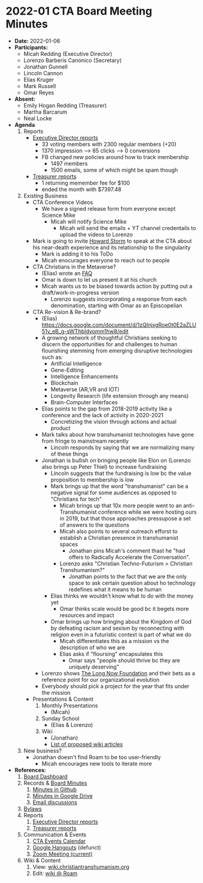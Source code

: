 # 2022-01 CTA Board Meeting Minutes

- **Date:** 2022-01-06
- **Participants:**
    - Micah Redding (Executive Director)
    - Lorenzo Barberis Canonico (Secretary)
    - Jonathan Gunnell
    - Lincoln Cannon
    - Elias Kruger
    - Mark Russell
    - Omar Reyes
- **Absent:**
    - Emily Hogan Redding (Treasurer)
    - Martha Barcarum
    - Neal Locke
- **Agenda**
    1. Reports
        - [Executive Director reports](https://www.christiantranshumanism.org/reports/membership)
            - 33 voting members with 2300 regular members (+20)
            - 1370 impression --> 65 clicks --> 0 conversions
            - FB changed new policies around how to track membership
                - 1497 members 
                - 1500 emails, some of which might be spam though
        - [Treasurer reports](https://www.christiantranshumanism.org/reports/treasurer)
            - 1 returning memember fee for $100
            - ended the month with $7397.48
    2. Existing Business
        - CTA Conference Videos
            - We have a signed release form from everyone except Science Mike
                - Micah will notify Science Mike
                    - Micah will send the emails + YT channel credentails to upload the videos to Lorenzo
        - Mark is going to invite [Howard Storm](https://thesingularity.com/technology-chasing-out-darkness/) to speak at the CTA about his near-death experience and its relationship to the singularity 
            - Mark is adding it to his ToDo
            - Micah enocurages everyone to reach out to people 
        - CTA Christians in the Metaverse?
            - (Elias) wrote an [FAQ](https://docs.google.com/document/d/1IS7xy4p7n07W5Wn3PgjlMledggCZgAkIfhidgGhKnKk/edit)
            - Omar is down to let us present it at his church
            - Micah wants us to be biased towards action by putting out a draft/work-in-progress version 
                - Lorenzo suggests incorporating a response from each denomination, starting with Omar as an Episcopelian
        - CTA Re-vision & Re-brand? 
            - (Elias) https://docs.google.com/document/d/1zQInjxgRoe0t0E2aZLU51v_eB_g-sWThbIdvomm1hw8/edit
            - A growing network of thoughtful Christians seeking to discern the opportunities for and challenges to human flourishing stemming from emerging disruptive technologies such as:
                - Artificial Intelligence
                - Gene-Editing
                - Intelligence Enhancements
                - Blockchain
                - Metaverse (AR,VR and IOT)
                - Longevity Research (life extension through any means)
                - Brain-Computer Interfaces
            - Elias points to the gap from 2018-2019 activity like a conference and the lack of activity in 2020-2021
                - Concretizing the vision through actions and actual product
            - Mark talks about how transhumanist technologies have gone from fringe to mainstream recently
                - Lincoln responds by saying that we are normalizing many of these things 
            - Jonathan is bullish on bringing people like Elon on (Lorenzo also brings up Peter Thiel) to increase fundraising
                - Lincoln suggests that the fundraising is low bc the value proposition to membership is low 
                - Mark brings up that the word "transhumanist" can be a negative signal for some audiences as opposed to "Christians for tech"
                    - Micah brings up that 10x more people went to an anti-Transhumanist conference while we were hosting ours in 2019, but that those approaches pressupose a set of answers to the questions
                    - Micah also points to several outreach efforst to establish a Christian presence in transhumanist spaces
                        - Jonathan pins Micah's comment thast he "had offers to Radically Accelerate the Conversation".
                    - Lorenzo asks "Christian Techno-Futurism > Christian Transhumanism?"
                        - Jonathan points to the fact that we are the only space to ask certain question about ho technology redefines what it means to be human
                - Elias thinks we wouldn't know what to do with the money yet
                    - Omar thinks scale would be good bc it begets more resources and impact
                - Omar brings up how bringing about the Kingdom of God by defeating racism and sexism by reconnecting with religion even in a futuristic context is part of what we do 
                    - Micah differentiates this as a mission vs the description of who we are
                    - Elias asks if "floursing" encapsulates this
                        - Omar says "people should thrive bc they are uniquely deserving"
            - Lorenzo shows [The Long Now Foundation](https://longbets.org/predictions/) and their bets as a reference point for our organizational evolution 
            - Everybody should pick a project for the year that fits under the mission 
        - Presentations & Content
            1. Monthly Presentations
                - (Micah)
            2. Sunday School
                - (Elias & Lorenzo)
            3. Wiki 
                - (Jonathan)
                - [List of proposed wiki articles](https://docs.google.com/spreadsheets/d/1ywcS_PMz2BVbvYdMso6uJl6wyCVf-CXS-dtclmXLHV8/edit?usp=sharing)
    3. New business?
        - Jonathan doesn't find Roam to be too user-friendly
            - Micah encourages new tools to iterate more 
- **References:** 
    1. [Board Dashboard](https://github.com/christian-transhumanism/board/blob/main/board.md) 
    2. Records & [Board Minutes](https://github.com/christian-transhumanism/board)
        1. [Minutes in Github](https://github.com/christian-transhumanism/board)
        2. [Minutes in Google Drive](https://drive.google.com/open?id=0B7GmjSbYZdUdZHlmYzZkS0VYOUE)
        3. [Email discussions](https://groups.google.com/forum/#!forum/board-of-the-cta)
    3. [Bylaws](https://github.com/christian-transhumanism/bylaws)
    4. Reports
        1. [Executive Director reports](https://www.christiantranshumanism.org/reports/membership)
        2. [Treasurer reports](https://www.christiantranshumanism.org/reports/treasurer)
    5. Communication & Events
        1. [CTA Events Calendar](https://www.christiantranshumanism.org/calendar)
        2. [Google Hangouts](https://meet.google.com/vbv-ztvv-icw) (defunct)
        3. [Zoom Meeting (current)](https://www.christiantranshumanism.org/zoom)
    6. Wiki & Content
        1. View: [wiki.christiantranshumanism.org](https://wiki.christiantranshumanism.org)
        2. Edit: [wiki @ Roam](https://roamresearch.com/#/app/christiantranshumanism)





